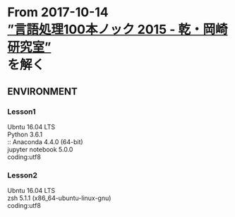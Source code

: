 <h1>
	<a>From 2017-10-14</a><br>
	<a href="http://www.cl.ecei.tohoku.ac.jp/nlp100/">”言語処理100本ノック 2015 - 乾・岡崎研究室”</a><br>
	<a>を解く</a>
</h1>
<p>
<h2>ENVIRONMENT</h2>
<h3>Lesson1</h3>
	<p>
		<a>Ubntu 16.04 LTS</a> <br>
		<a>Python 3.6.1</a><br>
		<a> :: Anaconda 4.4.0 (64-bit)</a><br>
		<a>jupyter notebook 5.0.0<a><br>
		<a>coding:utf8</a>
	</p>
<h3>Lesson2</h3>
	<p>
		<a>Ubntu 16.04 LTS</a> <br>
		<a>zsh 5.1.1 (x86_64-ubuntu-linux-gnu)</a><br>
		<a>coding:utf8</a>
	</p>


